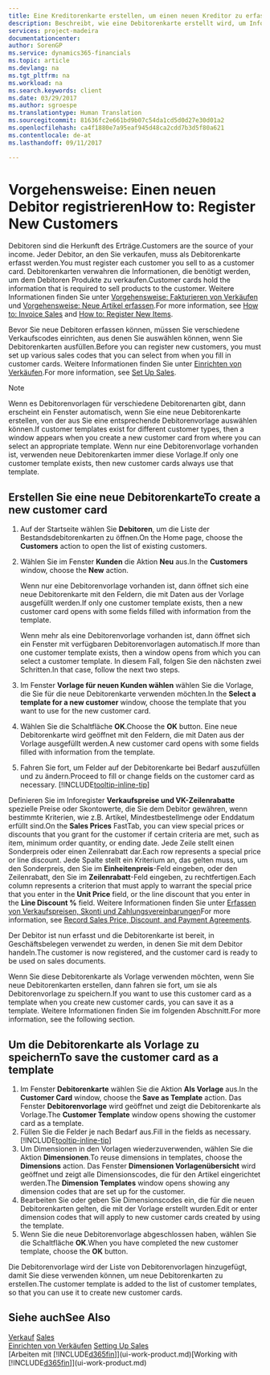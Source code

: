 ```yaml
---
title: Eine Kreditorenkarte erstellen, um einen neuen Kreditor zu erfassen | Microsoft Docs
description: Beschreibt, wie eine Debitorenkarte erstellt wird, um Informationen zu jedem neuen Debitor oder Clients zu erfassen, an die Sie verkaufen.
services: project-madeira
documentationcenter: 
author: SorenGP
ms.service: dynamics365-financials
ms.topic: article
ms.devlang: na
ms.tgt_pltfrm: na
ms.workload: na
ms.search.keywords: client
ms.date: 03/29/2017
ms.author: sgroespe
ms.translationtype: Human Translation
ms.sourcegitcommit: 81636fc2e661bd9b07c54da1cd5d0d27e30d01a2
ms.openlocfilehash: ca4f1880e7a95eaf945d48ca2cdd7b3d5f80a621
ms.contentlocale: de-at
ms.lasthandoff: 09/11/2017

---
```

# <a name="how-to-register-new-customers"></a><span data-ttu-id="e0c8c-103">Vorgehensweise: Einen neuen Debitor registrieren</span><span class="sxs-lookup"><span data-stu-id="e0c8c-103">How to: Register New Customers</span></span>
<span data-ttu-id="e0c8c-104">Debitoren sind die Herkunft des Erträge.</span><span class="sxs-lookup"><span data-stu-id="e0c8c-104">Customers are the source of your income.</span></span> <span data-ttu-id="e0c8c-105">Jeder Debitor, an den Sie verkaufen, muss als Debitorenkarte erfasst werden.</span><span class="sxs-lookup"><span data-stu-id="e0c8c-105">You must register each customer you sell to as a customer card.</span></span> <span data-ttu-id="e0c8c-106">Debitorenkarten verwahren die Informationen, die benötigt werden, um dem Debitoren Produkte zu verkaufen.</span><span class="sxs-lookup"><span data-stu-id="e0c8c-106">Customer cards hold the information that is required to sell products to the customer.</span></span> <span data-ttu-id="e0c8c-107">Weitere Informationen finden Sie unter [Vorgehensweise: Fakturieren von Verkäufen](sales-how-invoice-sales.md) und [Vorgehensweise: Neue Artikel erfassen](inventory-how-register-new-items.md).</span><span class="sxs-lookup"><span data-stu-id="e0c8c-107">For more information, see [How to: Invoice Sales](sales-how-invoice-sales.md) and [How to: Register New Items](inventory-how-register-new-items.md).</span></span>  

<span data-ttu-id="e0c8c-108">Bevor Sie neue Debitoren erfassen können, müssen Sie verschiedene Verkaufscodes einrichten, aus denen Sie auswählen können, wenn Sie Debitorenkarten ausfüllen.</span><span class="sxs-lookup"><span data-stu-id="e0c8c-108">Before you can register new customers, you must set up various sales codes that you can select from when you fill in customer cards.</span></span> <span data-ttu-id="e0c8c-109">Weitere Informationen finden Sie unter [Einrichten von Verkäufen](sales-setup-sales.md).</span><span class="sxs-lookup"><span data-stu-id="e0c8c-109">For more information, see [Set Up Sales](sales-setup-sales.md).</span></span>

> [!NOTE]  
>   <span data-ttu-id="e0c8c-110">Wenn es Debitorenvorlagen für verschiedene Debitorenarten gibt, dann erscheint ein Fenster automatisch, wenn Sie eine neue Debitorenkarte erstellen, von der aus Sie eine entsprechende Debitorenvorlage auswählen können.</span><span class="sxs-lookup"><span data-stu-id="e0c8c-110">If customer templates exist for different customer types, then a window appears when you create a new customer card from where you can select an appropriate template.</span></span> <span data-ttu-id="e0c8c-111">Wenn nur eine Debitorenvorlage vorhanden ist, verwenden neue Debitorenkarten immer diese Vorlage.</span><span class="sxs-lookup"><span data-stu-id="e0c8c-111">If only one customer template exists, then new customer cards always use that template.</span></span>

## <a name="to-create-a-new-customer-card"></a><span data-ttu-id="e0c8c-112">Erstellen Sie eine neue Debitorenkarte</span><span class="sxs-lookup"><span data-stu-id="e0c8c-112">To create a new customer card</span></span>
1. <span data-ttu-id="e0c8c-113">Auf der Startseite wählen Sie **Debitoren**, um die Liste der Bestandsdebitorenkarten zu öffnen.</span><span class="sxs-lookup"><span data-stu-id="e0c8c-113">On the Home page, choose the **Customers** action to open the list of existing customers.</span></span>  
2. <span data-ttu-id="e0c8c-114">Wählen Sie im Fenster **Kunden** die Aktion **Neu** aus.</span><span class="sxs-lookup"><span data-stu-id="e0c8c-114">In the **Customers** window, choose the **New** action.</span></span>

    <span data-ttu-id="e0c8c-115">Wenn nur eine Debitorenvorlage vorhanden ist, dann öffnet sich eine neue Debitorenkarte mit den Feldern, die mit Daten aus der Vorlage ausgefüllt werden.</span><span class="sxs-lookup"><span data-stu-id="e0c8c-115">If only one customer template exists, then a new customer card opens with some fields filled with information from the template.</span></span>

    <span data-ttu-id="e0c8c-116">Wenn mehr als eine Debitorenvorlage vorhanden ist, dann öffnet sich ein Fenster mit verfügbaren Debitorenvorlagen automatisch.</span><span class="sxs-lookup"><span data-stu-id="e0c8c-116">If more than one customer template exists, then a window opens from which you can select a customer template.</span></span> <span data-ttu-id="e0c8c-117">In diesem Fall, folgen Sie den nächsten zwei Schritten.</span><span class="sxs-lookup"><span data-stu-id="e0c8c-117">In that case, follow the next two steps.</span></span>
3. <span data-ttu-id="e0c8c-118">Im Fenster **Vorlage für neuen Kunden wählen** wählen Sie die Vorlage, die Sie für die neue Debitorenkarte verwenden möchten.</span><span class="sxs-lookup"><span data-stu-id="e0c8c-118">In the **Select a template for a new customer** window, choose the template that you want to use for the new customer card.</span></span>
4. <span data-ttu-id="e0c8c-119">Wählen Sie die Schaltfläche **OK**.</span><span class="sxs-lookup"><span data-stu-id="e0c8c-119">Choose the **OK** button.</span></span> <span data-ttu-id="e0c8c-120">Eine neue Debitorenkarte wird geöffnet mit den Feldern, die mit Daten aus der Vorlage ausgefüllt werden.</span><span class="sxs-lookup"><span data-stu-id="e0c8c-120">A new customer card opens with some fields filled with information from the template.</span></span>  
5. <span data-ttu-id="e0c8c-121">Fahren Sie fort, um Felder auf der Debitorenkarte bei Bedarf auszufüllen und zu ändern.</span><span class="sxs-lookup"><span data-stu-id="e0c8c-121">Proceed to fill or change fields on the customer card as necessary.</span></span> [!INCLUDE[tooltip-inline-tip](includes/tooltip-inline-tip_md.md)]

<span data-ttu-id="e0c8c-122">Definieren Sie im Inforegister **Verkaufspreise und VK-Zeilenrabatte** spezielle Preise oder Skontowerte, die Sie dem Debitor gewähren, wenn bestimmte Kriterien, wie z.B. Artikel, Mindestbestellmenge oder Enddatum erfüllt sind.</span><span class="sxs-lookup"><span data-stu-id="e0c8c-122">On the **Sales Prices** FastTab, you can view special prices or discounts that you grant for the customer if certain criteria are met, such as item, minimum order quantity, or ending date.</span></span> <span data-ttu-id="e0c8c-123">Jede Zeile stellt einen Sonderpreis oder einen Zeilenrabatt dar.</span><span class="sxs-lookup"><span data-stu-id="e0c8c-123">Each row represents a special price or line discount.</span></span> <span data-ttu-id="e0c8c-124">Jede Spalte stellt ein Kriterium an, das gelten muss, um den Sonderpreis, den Sie im **Einheitenpreis**-Feld eingeben, oder den Zeilenrabatt, den Sie im **Zeilenrabatt**-Feld eingeben, zu rechtfertigen.</span><span class="sxs-lookup"><span data-stu-id="e0c8c-124">Each column represents a criterion that must apply to warrant the special price that you enter in the **Unit Price** field, or the line discount that you enter in the **Line Discount %** field.</span></span> <span data-ttu-id="e0c8c-125">Weitere Informationen finden Sie unter [Erfassen von Verkaufspreisen, Skonti und Zahlungsvereinbarungen](sales-how-record-sales-price-discount-payment-agreements.md)</span><span class="sxs-lookup"><span data-stu-id="e0c8c-125">For more information, see [Record Sales Price, Discount, and Payment Agreements](sales-how-record-sales-price-discount-payment-agreements.md).</span></span>

<span data-ttu-id="e0c8c-126">Der Debitor ist nun erfasst und die Debitorenkarte ist bereit, in Geschäftsbelegen verwendet zu werden, in denen Sie mit dem Debitor handeln.</span><span class="sxs-lookup"><span data-stu-id="e0c8c-126">The customer is now registered, and the customer card is ready to be used on sales documents.</span></span>

<span data-ttu-id="e0c8c-127">Wenn Sie diese Debitorenkarte als Vorlage verwenden möchten, wenn Sie neue Debitorenkarten erstellen, dann fahren sie fort, um sie als Debitorenvorlage zu speichern.</span><span class="sxs-lookup"><span data-stu-id="e0c8c-127">If you want to use this customer card as a template when you create new customer cards, you can save it as a template.</span></span> <span data-ttu-id="e0c8c-128">Weitere Informationen finden Sie im folgenden Abschnitt.</span><span class="sxs-lookup"><span data-stu-id="e0c8c-128">For more information, see the following section.</span></span>

## <a name="to-save-the-customer-card-as-a-template"></a><span data-ttu-id="e0c8c-129">Um die Debitorenkarte als Vorlage zu speichern</span><span class="sxs-lookup"><span data-stu-id="e0c8c-129">To save the customer card as a template</span></span>
1. <span data-ttu-id="e0c8c-130">Im Fenster **Debitorenkarte** wählen Sie die Aktion **Als Vorlage** aus.</span><span class="sxs-lookup"><span data-stu-id="e0c8c-130">In the **Customer Card** window, choose the **Save as Template** action.</span></span> <span data-ttu-id="e0c8c-131">Das Fenster **Debitorenvorlage** wird geöffnet und zeigt die Debitorenkarte als Vorlage.</span><span class="sxs-lookup"><span data-stu-id="e0c8c-131">The **Customer Template** window opens showing the customer card as a template.</span></span>
2. <span data-ttu-id="e0c8c-132">Füllen Sie die Felder je nach Bedarf aus.</span><span class="sxs-lookup"><span data-stu-id="e0c8c-132">Fill in the fields as necessary.</span></span> [!INCLUDE[tooltip-inline-tip](includes/tooltip-inline-tip_md.md)]
3. <span data-ttu-id="e0c8c-133">Um Dimensionen in den Vorlagen wiederzuverwenden, wählen Sie die Aktion **Dimensionen**.</span><span class="sxs-lookup"><span data-stu-id="e0c8c-133">To reuse dimensions in templates, choose the **Dimensions** action.</span></span> <span data-ttu-id="e0c8c-134">Das Fenster **Dimensionen Vorlagenübersicht** wird geöffnet und zeigt alle Dimensionscodes, die für den Artikel eingerichtet werden.</span><span class="sxs-lookup"><span data-stu-id="e0c8c-134">The **Dimension Templates** window opens showing any dimension codes that are set up for the customer.</span></span>
4. <span data-ttu-id="e0c8c-135">Bearbeiten Sie oder geben Sie Dimensionscodes ein, die für die neuen Debitorenkarten gelten, die mit der Vorlage erstellt wurden.</span><span class="sxs-lookup"><span data-stu-id="e0c8c-135">Edit or enter dimension codes that will apply to new customer cards created by using the template.</span></span>  
5. <span data-ttu-id="e0c8c-136">Wenn Sie die neue Debitorenvorlage abgeschlossen haben, wählen Sie die Schaltfläche **OK**.</span><span class="sxs-lookup"><span data-stu-id="e0c8c-136">When you have completed the new customer template, choose the **OK** button.</span></span>

<span data-ttu-id="e0c8c-137">Die Debitorenvorlage wird der Liste von Debitorenvorlagen hinzugefügt, damit Sie diese verwenden können, um neue Debitorenkarten zu erstellen.</span><span class="sxs-lookup"><span data-stu-id="e0c8c-137">The customer template is added to the list of customer templates, so that you can use it to create new customer cards.</span></span>

## <a name="see-also"></a><span data-ttu-id="e0c8c-138">Siehe auch</span><span class="sxs-lookup"><span data-stu-id="e0c8c-138">See Also</span></span>
<span data-ttu-id="e0c8c-139">[Verkauf](sales-manage-sales.md)  </span><span class="sxs-lookup"><span data-stu-id="e0c8c-139">[Sales](sales-manage-sales.md)  </span></span>  
<span data-ttu-id="e0c8c-140">[Einrichten von Verkäufen](sales-setup-sales.md)  </span><span class="sxs-lookup"><span data-stu-id="e0c8c-140">[Setting Up Sales](sales-setup-sales.md)  </span></span>  
<span data-ttu-id="e0c8c-141">[Arbeiten mit [!INCLUDE[d365fin](includes/d365fin_md.md)]](ui-work-product.md)</span><span class="sxs-lookup"><span data-stu-id="e0c8c-141">[Working with [!INCLUDE[d365fin](includes/d365fin_md.md)]](ui-work-product.md)</span></span>

